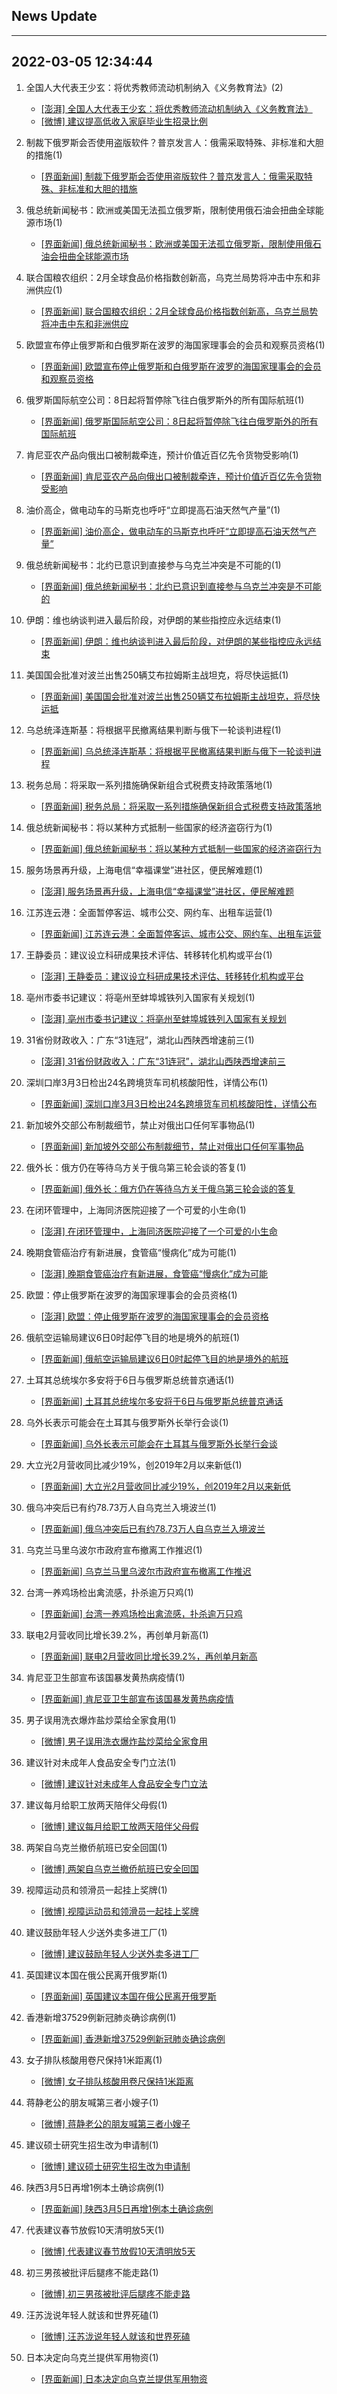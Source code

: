 ## News Update
---
2022-03-05 12:34:44
---
1. 全国人大代表王少玄：将优秀教师流动机制纳入《义务教育法》(2)
    +  <a target="_blank" href="https://www.thepaper.cn/newsDetail_forward_16975354">[澎湃] 全国人大代表王少玄：将优秀教师流动机制纳入《义务教育法》</a>
    +  <a target="_blank" href="https://m.weibo.cn/search?containerid=100103type%3D1%26t%3D10%26q%3D%23%E5%BB%BA%E8%AE%AE%E6%8F%90%E9%AB%98%E4%BD%8E%E6%94%B6%E5%85%A5%E5%AE%B6%E5%BA%AD%E6%AF%95%E4%B8%9A%E7%94%9F%E6%8B%9B%E5%BD%95%E6%AF%94%E4%BE%8B%23&stream_entry_id=31&isnewpage=1&extparam=seat%3D1%26lcate%3D5001%26filter_type%3Drealtimehot%26dgr%3D0%26cate%3D0%26pos%3D15%26realpos%3D16%26flag%3D1%26c_type%3D31%26display_time%3D1646483683%26pre_seqid%3D16464836832200263736387&luicode=10000011&lfid=106003type%3D25%26t%3D3%26disable_hot%3D1%26filter_type%3Drealtimehot">[微博] 建议提高低收入家庭毕业生招录比例</a>

2. 制裁下俄罗斯会否使用盗版软件？普京发言人：俄需采取特殊、非标准和大胆的措施(1)
    +  <a target="_blank" href="https://www.jiemian.com/article/7174518.html">[界面新闻] 制裁下俄罗斯会否使用盗版软件？普京发言人：俄需采取特殊、非标准和大胆的措施</a>

3. 俄总统新闻秘书：欧洲或美国无法孤立俄罗斯，限制使用俄石油会扭曲全球能源市场(1)
    +  <a target="_blank" href="https://www.jiemian.com/article/7174505.html">[界面新闻] 俄总统新闻秘书：欧洲或美国无法孤立俄罗斯，限制使用俄石油会扭曲全球能源市场</a>

4. 联合国粮农组织：2月全球食品价格指数创新高，乌克兰局势将冲击中东和非洲供应(1)
    +  <a target="_blank" href="https://www.jiemian.com/article/7174373.html">[界面新闻] 联合国粮农组织：2月全球食品价格指数创新高，乌克兰局势将冲击中东和非洲供应</a>

5. 欧盟宣布停止俄罗斯和白俄罗斯在波罗的海国家理事会的会员和观察员资格(1)
    +  <a target="_blank" href="https://www.jiemian.com/article/7174446.html">[界面新闻] 欧盟宣布停止俄罗斯和白俄罗斯在波罗的海国家理事会的会员和观察员资格</a>

6. 俄罗斯国际航空公司：8日起将暂停除飞往白俄罗斯外的所有国际航班(1)
    +  <a target="_blank" href="https://www.jiemian.com/article/7174618.html">[界面新闻] 俄罗斯国际航空公司：8日起将暂停除飞往白俄罗斯外的所有国际航班</a>

7. 肯尼亚农产品向俄出口被制裁牵连，预计价值近百亿先令货物受影响(1)
    +  <a target="_blank" href="https://www.jiemian.com/article/7174391.html">[界面新闻] 肯尼亚农产品向俄出口被制裁牵连，预计价值近百亿先令货物受影响</a>

8. 油价高企，做电动车的马斯克也呼吁“立即提高石油天然气产量”(1)
    +  <a target="_blank" href="https://www.jiemian.com/article/7174355.html">[界面新闻] 油价高企，做电动车的马斯克也呼吁“立即提高石油天然气产量”</a>

9. 俄总统新闻秘书：北约已意识到直接参与乌克兰冲突是不可能的(1)
    +  <a target="_blank" href="https://www.jiemian.com/article/7174457.html">[界面新闻] 俄总统新闻秘书：北约已意识到直接参与乌克兰冲突是不可能的</a>

10. 伊朗：维也纳谈判进入最后阶段，对伊朗的某些指控应永远结束(1)
    +  <a target="_blank" href="https://www.jiemian.com/article/7174515.html">[界面新闻] 伊朗：维也纳谈判进入最后阶段，对伊朗的某些指控应永远结束</a>

11. 美国国会批准对波兰出售250辆艾布拉姆斯主战坦克，将尽快运抵(1)
    +  <a target="_blank" href="https://www.jiemian.com/article/7174410.html">[界面新闻] 美国国会批准对波兰出售250辆艾布拉姆斯主战坦克，将尽快运抵</a>

12. 乌总统泽连斯基：将根据平民撤离结果判断与俄下一轮谈判进程(1)
    +  <a target="_blank" href="https://www.jiemian.com/article/7174422.html">[界面新闻] 乌总统泽连斯基：将根据平民撤离结果判断与俄下一轮谈判进程</a>

13. 税务总局：将采取一系列措施确保新组合式税费支持政策落地(1)
    +  <a target="_blank" href="https://www.jiemian.com/article/7174434.html">[界面新闻] 税务总局：将采取一系列措施确保新组合式税费支持政策落地</a>

14. 俄总统新闻秘书：将以某种方式抵制一些国家的经济盗窃行为(1)
    +  <a target="_blank" href="https://www.jiemian.com/article/7174524.html">[界面新闻] 俄总统新闻秘书：将以某种方式抵制一些国家的经济盗窃行为</a>

15. 服务场景再升级，上海电信“幸福课堂”进社区，便民解难题(1)
    +  <a target="_blank" href="https://www.thepaper.cn/newsDetail_forward_16975378">[澎湃] 服务场景再升级，上海电信“幸福课堂”进社区，便民解难题</a>

16. 江苏连云港：全面暂停客运、城市公交、网约车、出租车运营(1)
    +  <a target="_blank" href="https://www.jiemian.com/article/7174510.html">[界面新闻] 江苏连云港：全面暂停客运、城市公交、网约车、出租车运营</a>

17. 王静委员：建议设立科研成果技术评估、转移转化机构或平台(1)
    +  <a target="_blank" href="https://www.thepaper.cn/newsDetail_forward_16975305">[澎湃] 王静委员：建议设立科研成果技术评估、转移转化机构或平台</a>

18. 亳州市委书记建议：​将亳州至蚌埠城铁列入国家有关规划(1)
    +  <a target="_blank" href="https://www.thepaper.cn/newsDetail_forward_16976827">[澎湃] 亳州市委书记建议：​将亳州至蚌埠城铁列入国家有关规划</a>

19. 31省份财政收入：广东“31连冠”，湖北山西陕西增速前三(1)
    +  <a target="_blank" href="https://www.thepaper.cn/newsDetail_forward_16976633">[澎湃] 31省份财政收入：广东“31连冠”，湖北山西陕西增速前三</a>

20. 深圳口岸3月3日检出24名跨境货车司机核酸阳性，详情公布(1)
    +  <a target="_blank" href="https://www.jiemian.com/article/7174448.html">[界面新闻] 深圳口岸3月3日检出24名跨境货车司机核酸阳性，详情公布</a>

21. 新加坡外交部公布制裁细节，禁止对俄出口任何军事物品(1)
    +  <a target="_blank" href="https://www.jiemian.com/article/7174461.html">[界面新闻] 新加坡外交部公布制裁细节，禁止对俄出口任何军事物品</a>

22. 俄外长：俄方仍在等待乌方关于俄乌第三轮会谈的答复(1)
    +  <a target="_blank" href="https://www.jiemian.com/article/7174569.html">[界面新闻] 俄外长：俄方仍在等待乌方关于俄乌第三轮会谈的答复</a>

23. 在闭环管理中，上海同济医院迎接了一个可爱的小生命(1)
    +  <a target="_blank" href="https://www.thepaper.cn/newsDetail_forward_16975247">[澎湃] 在闭环管理中，上海同济医院迎接了一个可爱的小生命</a>

24. 晚期食管癌治疗有新进展，食管癌“慢病化”成为可能(1)
    +  <a target="_blank" href="https://www.thepaper.cn/newsDetail_forward_16975309">[澎湃] 晚期食管癌治疗有新进展，食管癌“慢病化”成为可能</a>

25. 欧盟：停止俄罗斯在波罗的海国家理事会的会员资格(1)
    +  <a target="_blank" href="https://www.thepaper.cn/newsDetail_forward_16975246">[澎湃] 欧盟：停止俄罗斯在波罗的海国家理事会的会员资格</a>

26. 俄航空运输局建议6日0时起停飞目的地是境外的航班(1)
    +  <a target="_blank" href="https://www.jiemian.com/article/7174554.html">[界面新闻] 俄航空运输局建议6日0时起停飞目的地是境外的航班</a>

27. 土耳其总统埃尔多安将于6日与俄罗斯总统普京通话(1)
    +  <a target="_blank" href="https://www.jiemian.com/article/7174477.html">[界面新闻] 土耳其总统埃尔多安将于6日与俄罗斯总统普京通话</a>

28. 乌外长表示可能会在土耳其与俄罗斯外长举行会谈(1)
    +  <a target="_blank" href="https://www.jiemian.com/article/7174596.html">[界面新闻] 乌外长表示可能会在土耳其与俄罗斯外长举行会谈</a>

29. 大立光2月营收同比减少19%，创2019年2月以来新低(1)
    +  <a target="_blank" href="https://www.jiemian.com/article/7174404.html">[界面新闻] 大立光2月营收同比减少19%，创2019年2月以来新低</a>

30. 俄乌冲突后已有约78.73万人自乌克兰入境波兰(1)
    +  <a target="_blank" href="https://www.jiemian.com/article/7174399.html">[界面新闻] 俄乌冲突后已有约78.73万人自乌克兰入境波兰</a>

31. 乌克兰马里乌波尔市政府宣布撤离工作推迟(1)
    +  <a target="_blank" href="https://www.jiemian.com/article/7174531.html">[界面新闻] 乌克兰马里乌波尔市政府宣布撤离工作推迟</a>

32. 台湾一养鸡场检出禽流感，扑杀逾万只鸡(1)
    +  <a target="_blank" href="https://www.jiemian.com/article/7174586.html">[界面新闻] 台湾一养鸡场检出禽流感，扑杀逾万只鸡</a>

33. 联电2月营收同比增长39.2%，再创单月新高(1)
    +  <a target="_blank" href="https://www.jiemian.com/article/7174379.html">[界面新闻] 联电2月营收同比增长39.2%，再创单月新高</a>

34. 肯尼亚卫生部宣布该国暴发黄热病疫情(1)
    +  <a target="_blank" href="https://www.jiemian.com/article/7174546.html">[界面新闻] 肯尼亚卫生部宣布该国暴发黄热病疫情</a>

35. 男子误用洗衣爆炸盐炒菜给全家食用(1)
    +  <a target="_blank" href="https://m.weibo.cn/search?containerid=100103type%3D1%26t%3D10%26q%3D%23%E7%94%B7%E5%AD%90%E8%AF%AF%E7%94%A8%E6%B4%97%E8%A1%A3%E7%88%86%E7%82%B8%E7%9B%90%E7%82%92%E8%8F%9C%E7%BB%99%E5%85%A8%E5%AE%B6%E9%A3%9F%E7%94%A8%23&stream_entry_id=31&isnewpage=1&extparam=seat%3D1%26lcate%3D5001%26filter_type%3Drealtimehot%26dgr%3D0%26cate%3D0%26pos%3D30%26realpos%3D31%26flag%3D0%26c_type%3D31%26display_time%3D1646483683%26pre_seqid%3D16464836832200263736387&luicode=10000011&lfid=106003type%3D25%26t%3D3%26disable_hot%3D1%26filter_type%3Drealtimehot">[微博] 男子误用洗衣爆炸盐炒菜给全家食用</a>

36. 建议针对未成年人食品安全专门立法(1)
    +  <a target="_blank" href="https://m.weibo.cn/search?containerid=100103type%3D1%26t%3D10%26q%3D%23%E5%BB%BA%E8%AE%AE%E9%92%88%E5%AF%B9%E6%9C%AA%E6%88%90%E5%B9%B4%E4%BA%BA%E9%A3%9F%E5%93%81%E5%AE%89%E5%85%A8%E4%B8%93%E9%97%A8%E7%AB%8B%E6%B3%95%23&stream_entry_id=31&isnewpage=1&extparam=seat%3D1%26lcate%3D5001%26filter_type%3Drealtimehot%26dgr%3D0%26cate%3D0%26pos%3D12%26realpos%3D13%26flag%3D0%26c_type%3D31%26display_time%3D1646483683%26pre_seqid%3D16464836832200263736387&luicode=10000011&lfid=106003type%3D25%26t%3D3%26disable_hot%3D1%26filter_type%3Drealtimehot">[微博] 建议针对未成年人食品安全专门立法</a>

37. 建议每月给职工放两天陪伴父母假(1)
    +  <a target="_blank" href="https://m.weibo.cn/search?containerid=100103type%3D1%26t%3D10%26q%3D%23%E5%BB%BA%E8%AE%AE%E6%AF%8F%E6%9C%88%E7%BB%99%E8%81%8C%E5%B7%A5%E6%94%BE%E4%B8%A4%E5%A4%A9%E9%99%AA%E4%BC%B4%E7%88%B6%E6%AF%8D%E5%81%87%23&stream_entry_id=31&isnewpage=1&extparam=seat%3D1%26lcate%3D5001%26filter_type%3Drealtimehot%26dgr%3D0%26cate%3D0%26pos%3D6%26realpos%3D7%26flag%3D2%26c_type%3D31%26display_time%3D1646483683%26pre_seqid%3D16464836832200263736387&luicode=10000011&lfid=106003type%3D25%26t%3D3%26disable_hot%3D1%26filter_type%3Drealtimehot">[微博] 建议每月给职工放两天陪伴父母假</a>

38. 两架自乌克兰撤侨航班已安全回国(1)
    +  <a target="_blank" href="https://m.weibo.cn/search?containerid=100103type%3D1%26t%3D10%26q%3D%23%E4%B8%A4%E6%9E%B6%E8%87%AA%E4%B9%8C%E5%85%8B%E5%85%B0%E6%92%A4%E4%BE%A8%E8%88%AA%E7%8F%AD%E5%B7%B2%E5%AE%89%E5%85%A8%E5%9B%9E%E5%9B%BD%23&stream_entry_id=31&isnewpage=1&extparam=seat%3D1%26lcate%3D5001%26filter_type%3Drealtimehot%26dgr%3D0%26cate%3D0%26pos%3D48%26realpos%3D49%26flag%3D0%26c_type%3D31%26display_time%3D1646483683%26pre_seqid%3D16464836832200263736387&luicode=10000011&lfid=106003type%3D25%26t%3D3%26disable_hot%3D1%26filter_type%3Drealtimehot">[微博] 两架自乌克兰撤侨航班已安全回国</a>

39. 视障运动员和领滑员一起挂上奖牌(1)
    +  <a target="_blank" href="https://m.weibo.cn/search?containerid=100103type%3D1%26t%3D10%26q%3D%23%E8%A7%86%E9%9A%9C%E8%BF%90%E5%8A%A8%E5%91%98%E5%92%8C%E9%A2%86%E6%BB%91%E5%91%98%E4%B8%80%E8%B5%B7%E6%8C%82%E4%B8%8A%E5%A5%96%E7%89%8C%23&stream_entry_id=31&isnewpage=1&extparam=seat%3D1%26lcate%3D5001%26filter_type%3Drealtimehot%26dgr%3D0%26cate%3D0%26pos%3D46%26realpos%3D47%26flag%3D1%26c_type%3D31%26display_time%3D1646483683%26pre_seqid%3D16464836832200263736387&luicode=10000011&lfid=106003type%3D25%26t%3D3%26disable_hot%3D1%26filter_type%3Drealtimehot">[微博] 视障运动员和领滑员一起挂上奖牌</a>

40. 建议鼓励年轻人少送外卖多进工厂(1)
    +  <a target="_blank" href="https://m.weibo.cn/search?containerid=100103type%3D1%26t%3D10%26q%3D%23%E5%BB%BA%E8%AE%AE%E9%BC%93%E5%8A%B1%E5%B9%B4%E8%BD%BB%E4%BA%BA%E5%B0%91%E9%80%81%E5%A4%96%E5%8D%96%E5%A4%9A%E8%BF%9B%E5%B7%A5%E5%8E%82%23&stream_entry_id=31&isnewpage=1&extparam=seat%3D1%26lcate%3D5001%26filter_type%3Drealtimehot%26dgr%3D0%26cate%3D0%26pos%3D43%26realpos%3D44%26flag%3D0%26c_type%3D31%26display_time%3D1646483683%26pre_seqid%3D16464836832200263736387&luicode=10000011&lfid=106003type%3D25%26t%3D3%26disable_hot%3D1%26filter_type%3Drealtimehot">[微博] 建议鼓励年轻人少送外卖多进工厂</a>

41. 英国建议本国在俄公民离开俄罗斯(1)
    +  <a target="_blank" href="https://www.jiemian.com/article/7174580.html">[界面新闻] 英国建议本国在俄公民离开俄罗斯</a>

42. 香港新增37529例新冠肺炎确诊病例(1)
    +  <a target="_blank" href="https://www.jiemian.com/article/7174514.html">[界面新闻] 香港新增37529例新冠肺炎确诊病例</a>

43. 女子排队核酸用卷尺保持1米距离(1)
    +  <a target="_blank" href="https://m.weibo.cn/search?containerid=100103type%3D1%26t%3D10%26q%3D%23%E5%A5%B3%E5%AD%90%E6%8E%92%E9%98%9F%E6%A0%B8%E9%85%B8%E7%94%A8%E5%8D%B7%E5%B0%BA%E4%BF%9D%E6%8C%811%E7%B1%B3%E8%B7%9D%E7%A6%BB%23&stream_entry_id=31&isnewpage=1&extparam=seat%3D1%26lcate%3D5001%26filter_type%3Drealtimehot%26dgr%3D0%26cate%3D0%26pos%3D3%26realpos%3D4%26flag%3D1%26c_type%3D31%26display_time%3D1646483683%26pre_seqid%3D16464836832200263736387&luicode=10000011&lfid=106003type%3D25%26t%3D3%26disable_hot%3D1%26filter_type%3Drealtimehot">[微博] 女子排队核酸用卷尺保持1米距离</a>

44. 蒋静老公的朋友喊第三者小嫂子(1)
    +  <a target="_blank" href="https://m.weibo.cn/search?containerid=100103type%3D1%26t%3D10%26q%3D%23%E8%92%8B%E9%9D%99%E8%80%81%E5%85%AC%E7%9A%84%E6%9C%8B%E5%8F%8B%E5%96%8A%E7%AC%AC%E4%B8%89%E8%80%85%E5%B0%8F%E5%AB%82%E5%AD%90%23&stream_entry_id=31&isnewpage=1&extparam=seat%3D1%26lcate%3D5001%26filter_type%3Drealtimehot%26dgr%3D0%26cate%3D0%26pos%3D20%26realpos%3D21%26flag%3D1%26c_type%3D31%26display_time%3D1646483683%26pre_seqid%3D16464836832200263736387&luicode=10000011&lfid=106003type%3D25%26t%3D3%26disable_hot%3D1%26filter_type%3Drealtimehot">[微博] 蒋静老公的朋友喊第三者小嫂子</a>

45. 建议硕士研究生招生改为申请制(1)
    +  <a target="_blank" href="https://m.weibo.cn/search?containerid=100103type%3D1%26t%3D10%26q%3D%23%E5%BB%BA%E8%AE%AE%E7%A1%95%E5%A3%AB%E7%A0%94%E7%A9%B6%E7%94%9F%E6%8B%9B%E7%94%9F%E6%94%B9%E4%B8%BA%E7%94%B3%E8%AF%B7%E5%88%B6%23&stream_entry_id=31&isnewpage=1&extparam=seat%3D1%26lcate%3D5001%26filter_type%3Drealtimehot%26dgr%3D0%26cate%3D0%26pos%3D1%26realpos%3D2%26flag%3D2%26c_type%3D31%26display_time%3D1646483683%26pre_seqid%3D16464836832200263736387&luicode=10000011&lfid=106003type%3D25%26t%3D3%26disable_hot%3D1%26filter_type%3Drealtimehot">[微博] 建议硕士研究生招生改为申请制</a>

46. 陕西3月5日再增1例本土确诊病例(1)
    +  <a target="_blank" href="https://www.jiemian.com/article/7174610.html">[界面新闻] 陕西3月5日再增1例本土确诊病例</a>

47. 代表建议春节放假10天清明放5天(1)
    +  <a target="_blank" href="https://m.weibo.cn/search?containerid=100103type%3D1%26t%3D10%26q%3D%23%E4%BB%A3%E8%A1%A8%E5%BB%BA%E8%AE%AE%E6%98%A5%E8%8A%82%E6%94%BE%E5%81%8710%E5%A4%A9%E6%B8%85%E6%98%8E%E6%94%BE5%E5%A4%A9%23&stream_entry_id=31&isnewpage=1&extparam=seat%3D1%26lcate%3D5001%26filter_type%3Drealtimehot%26dgr%3D0%26cate%3D0%26pos%3D5%26realpos%3D6%26flag%3D1%26c_type%3D31%26display_time%3D1646483683%26pre_seqid%3D16464836832200263736387&luicode=10000011&lfid=106003type%3D25%26t%3D3%26disable_hot%3D1%26filter_type%3Drealtimehot">[微博] 代表建议春节放假10天清明放5天</a>

48. 初三男孩被批评后腿疼不能走路(1)
    +  <a target="_blank" href="https://m.weibo.cn/search?containerid=100103type%3D1%26t%3D10%26q%3D%23%E5%88%9D%E4%B8%89%E7%94%B7%E5%AD%A9%E8%A2%AB%E6%89%B9%E8%AF%84%E5%90%8E%E8%85%BF%E7%96%BC%E4%B8%8D%E8%83%BD%E8%B5%B0%E8%B7%AF%23&stream_entry_id=31&isnewpage=1&extparam=seat%3D1%26lcate%3D5001%26filter_type%3Drealtimehot%26dgr%3D0%26cate%3D0%26pos%3D11%26realpos%3D12%26flag%3D0%26c_type%3D31%26display_time%3D1646483683%26pre_seqid%3D16464836832200263736387&luicode=10000011&lfid=106003type%3D25%26t%3D3%26disable_hot%3D1%26filter_type%3Drealtimehot">[微博] 初三男孩被批评后腿疼不能走路</a>

49. 汪苏泷说年轻人就该和世界死磕(1)
    +  <a target="_blank" href="https://m.weibo.cn/search?containerid=100103type%3D1%26t%3D10%26q%3D%23%E6%B1%AA%E8%8B%8F%E6%B3%B7%E8%AF%B4%E5%B9%B4%E8%BD%BB%E4%BA%BA%E5%B0%B1%E8%AF%A5%E5%92%8C%E4%B8%96%E7%95%8C%E6%AD%BB%E7%A3%95%23&stream_entry_id=31&isnewpage=1&extparam=seat%3D1%26lcate%3D5001%26filter_type%3Drealtimehot%26dgr%3D0%26cate%3D0%26pos%3D33%26realpos%3D34%26flag%3D1%26c_type%3D31%26display_time%3D1646483683%26pre_seqid%3D16464836832200263736387&luicode=10000011&lfid=106003type%3D25%26t%3D3%26disable_hot%3D1%26filter_type%3Drealtimehot">[微博] 汪苏泷说年轻人就该和世界死磕</a>

50. 日本决定向乌克兰提供军用物资(1)
    +  <a target="_blank" href="https://www.jiemian.com/article/7174405.html">[界面新闻] 日本决定向乌克兰提供军用物资</a>

